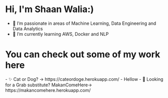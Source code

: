 <h1>Hi, I'm Shaan Walia:)</h1>

- 👀 I’m passionate in areas of Machine Learning, Data Engineering and Data Analytics 
- 🌱 I’m currently learning AWS, Docker and NLP

<h1>You can check out some of my work here</h1> 
- ✨ Cat or Dog? -> https://cateordoge.herokuapp.com/  
- 	Hellow
- 🍔 Looking for a Grab substitute? MakanComeHere-> https://makancomehere.herokuapp.com/ 

<!---
mxixqc/mxixqc is a ✨ special ✨ repository because its `README.md` (this file) appears on your GitHub profile.
You can click the Preview link to take a look at your changes.
--->
